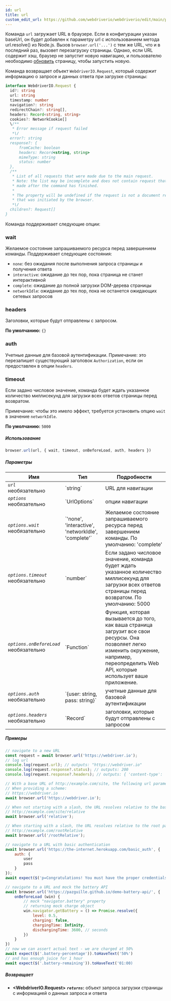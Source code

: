 ```yaml
---
id: url
title: url
custom_edit_url: https://github.com/webdriverio/webdriverio/edit/main/packages/webdriverio/src/commands/browser/url.ts
---
```


Команда `url` загружает URL в браузере. Если в конфигурации указан baseUrl, он будет добавлен к параметру url с использованием метода url.resolve() из Node.js. Вызов `browser.url('...')` с тем же URL, что и в последний раз, вызовет перезагрузку страницы. Однако, если URL содержит хэш, браузер не запустит новую навигацию, и пользователю необходимо [обновить](/docs/api/webdriver#refresh) страницу, чтобы запустить новую.

Команда возвращает объект `WebdriverIO.Request`, который содержит информацию о запросе и данных ответа при загрузке страницы:

```ts
interface WebdriverIO.Request {
  id?: string
  url: string
  timestamp: number
  navigation?: string
  redirectChain?: string[],
  headers: Record<string, string>
  cookies?: NetworkCookie[]
  \/**
   * Error message if request failed
   *\/
  error?: string
  response?: {
      fromCache: boolean
      headers: Record<string, string>
      mimeType: string
      status: number
  },
  /**
   * List of all requests that were made due to the main request.
   * Note: the list may be incomplete and does not contain request that were
   * made after the command has finished.
   *
   * The property will be undefined if the request is not a document request
   * that was initiated by the browser.
   *\/
  children?: Request[]
}
```

Команда поддерживает следующие опции:

### wait
Желаемое состояние запрашиваемого ресурса перед завершением команды.
Поддерживает следующие состояния:

 - `none`: без ожидания после выполнения запроса страницы и получения ответа
 - `interactive`: ожидание до тех пор, пока страница не станет интерактивной
 - `complete`: ожидание до полной загрузки DOM-дерева страницы
 - `networkIdle`: ожидание до тех пор, пока не останется ожидающих сетевых запросов

### headers

Заголовки, которые будут отправлены с запросом.

__По умолчанию:__ `{}`

### auth

Учетные данные для базовой аутентификации.
Примечание: это перезапишет существующий заголовок `Authorization`, если он предоставлен в опции `headers`.

### timeout

Если задано числовое значение, команда будет ждать указанное количество миллисекунд для загрузки всех ответов страницы перед возвратом.

Примечание: чтобы это имело эффект, требуется установить опцию `wait` в значение `networkIdle`.

__По умолчанию:__ `5000`

##### Использование

```js
browser.url(url, { wait, timeout, onBeforeLoad, auth, headers })
```

##### Параметры

<table>
  <thead>
    <tr>
      <th>Имя</th><th>Тип</th><th>Подробности</th>
    </tr>
  </thead>
  <tbody>
    <tr>
      <td><code><var>url</var></code><br /><span className="label labelWarning">необязательно</span></td>
      <td>`string`</td>
      <td>URL для навигации</td>
    </tr>
    <tr>
      <td><code><var>options</var></code><br /><span className="label labelWarning">необязательно</span></td>
      <td>`UrlOptions`</td>
      <td>опции навигации</td>
    </tr>
    <tr>
      <td><code><var>options.wait</var></code><br /><span className="label labelWarning">необязательно</span></td>
      <td>`'none', 'interactive', 'networkIdle', 'complete'`</td>
      <td>Желаемое состояние запрашиваемого ресурса перед завершением команды. По умолчанию: 'complete'</td>
    </tr>
    <tr>
      <td><code><var>options.timeout</var></code><br /><span className="label labelWarning">необязательно</span></td>
      <td>`number`</td>
      <td>Если задано числовое значение, команда будет ждать указанное количество миллисекунд для загрузки всех ответов страницы перед возвратом. По умолчанию: 5000</td>
    </tr>
    <tr>
      <td><code><var>options.onBeforeLoad</var></code><br /><span className="label labelWarning">необязательно</span></td>
      <td>`Function`</td>
      <td>Функция, которая вызывается до того, как ваша страница загрузит все свои ресурсы. Она позволяет легко изменить окружение, например, переопределить Web API, которые использует ваше приложение.</td>
    </tr>
    <tr>
      <td><code><var>options.auth</var></code><br /><span className="label labelWarning">необязательно</span></td>
      <td>`{user: string, pass: string}`</td>
      <td>учетные данные для базовой аутентификации</td>
    </tr>
    <tr>
      <td><code><var>options.headers</var></code><br /><span className="label labelWarning">необязательно</span></td>
      <td>`Record<string, string>`</td>
      <td>заголовки, которые будут отправлены с запросом</td>
    </tr>
  </tbody>
</table>

##### Примеры

```js title="url.js"
// navigate to a new URL
const request = await browser.url('https://webdriver.io');
// log url
console.log(request.url); // outputs: "https://webdriver.io"
console.log(request.response?.status); // outputs: 200
console.log(request.response?.headers); // outputs: { 'content-type': 'text/html; charset=UTF-8' }

```

```js title="baseUrlResolutions.js"
// With a base URL of http://example.com/site, the following url parameters resolve as such:
// When providing a scheme:
// https://webdriver.io
await browser.url('https://webdriver.io');

// When not starting with a slash, the URL resolves relative to the baseUrl
// http://example.com/site/relative
await browser.url('relative');

// When starting with a slash, the URL resolves relative to the root path of the baseUrl
// http://example.com/rootRelative
await browser.url('/rootRelative');

```

```js title="basicAuth.js"
// navigate to a URL with basic authentication
await browser.url('https://the-internet.herokuapp.com/basic_auth', {
    auth: {
        user
        pass
    }
});
await expect($('p=Congratulations! You must have the proper credentials.').toBeDisplayed();

```

```js title="onBeforeLoad.js"
// navigate to a URL and mock the battery API
await browser.url('https://pazguille.github.io/demo-battery-api/', {
    onBeforeLoad (win) {
        // mock "navigator.battery" property
        // returning mock charge object
        win.navigator.getBattery = () => Promise.resolve({
            level: 0.5,
            charging: false,
            chargingTime: Infinity,
            dischargingTime: 3600, // seconds
        })
    }
})
// now we can assert actual text - we are charged at 50%
await expect($('.battery-percentage')).toHaveText('50%')
// and has enough juice for 1 hour
await expect($('.battery-remaining')).toHaveText('01:00)
```

##### Возвращает

- **&lt;WebdriverIO.Request&gt;**
            **<code><var>returns</var></code>:**  объект запроса загрузки страницы с информацией о данных запроса и ответа    